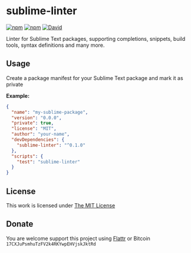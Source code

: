 # sublime-linter

[![npm](https://img.shields.io/npm/l/sublime-linter.svg?style=flat-square)](https://www.npmjs.org/package/sublime-linter)
[![npm](https://img.shields.io/npm/v/sublime-linter.svg?style=flat-square)](https://www.npmjs.org/package/sublime-linter)
[![David](https://img.shields.io/david/idleberg/node-sublime-linter.svg?style=flat-square)](https://david-dm.org/idleberg/node-sublime-linter)

Linter for Sublime Text packages, supporting completions, snippets, build tools, syntax definitions and many more.

## Usage

Create a package manifest for your Sublime Text package and mark it as private

**Example:**

```json
{
  "name": "my-sublime-package",
  "version": "0.0.0",
  "private": true,
  "license": "MIT",
  "author": "your-name",
  "devDependencies": {
    "sublime-linter": "^0.1.0"
  },
  "scripts": {
    "test": "sublime-linter"
  }
}
```

## License

This work is licensed under [The MIT License](https://opensource.org/licenses/MIT)

## Donate

You are welcome support this project using [Flattr](https://flattr.com/submit/auto?user_id=idleberg&url=https://github.com/idleberg/node-sublime-linter) or Bitcoin `17CXJuPsmhuTzFV2k4RKYwpEHVjskJktRd`
